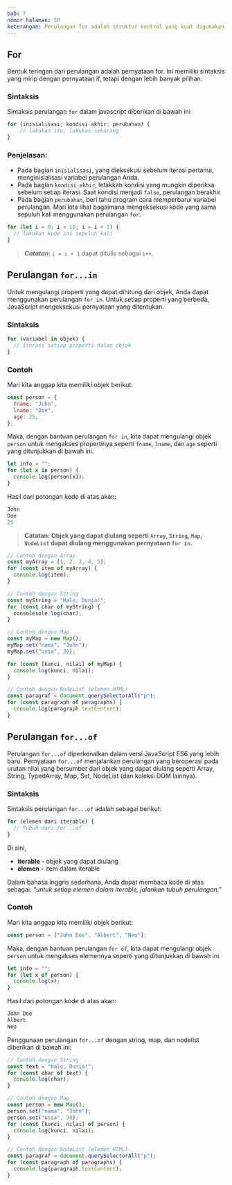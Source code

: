 ```yaml
---
bab: 7
nomor halaman: 50
keterangan: Perulangan for adalah struktur kontrol yang kuat digunakan untuk mengeksekusi blok kode beberapa kali, baik untuk jumlah iterasi tertentu atau dalam rentang yang ditentukan. Ini sangat serbaguna dan umumnya digunakan untuk mengulangi melalui array, string, dan objek yang dapat diulang lainnya.
---
```


## For

Bentuk teringan dari perulangan adalah pernyataan for. Ini memiliki sintaksis yang mirip dengan pernyataan if, tetapi dengan lebih banyak pilihan:

### Sintaksis

Sintaksis perulangan `for` dalam javascript diberikan di bawah ini

```javascript
for (inisialisasi; kondisi akhir; perubahan) {
    // lakukan itu, lakukan sekarang
}
```

### Penjelasan:

- Pada bagian `inisialisasi`, yang dieksekusi sebelum iterasi pertama, menginisialisasi variabel perulangan Anda.
- Pada bagian `kondisi akhir`, letakkan kondisi yang mungkin diperiksa sebelum setiap iterasi. Saat kondisi menjadi `false`, perulangan berakhir.
- Pada bagian `perubahan`, beri tahu program cara memperbarui variabel perulangan.
  Mari kita lihat bagaimana mengeksekusi kode yang sama sepuluh kali menggunakan perulangan `for`:

```javascript
for (let i = 0; i < 10; i = i + 1) {
  // lakukan kode ini sepuluh kali
}
```

> _**Catatan**_: `i = i + 1` dapat ditulis sebagai `i++`.

## Perulangan `for...in`

Untuk mengulangi properti yang dapat dihitung dari objek, Anda dapat menggunakan perulangan `for in`. Untuk setiap properti yang berbeda, JavaScript mengeksekusi pernyataan yang ditentukan.

### Sintaksis

```javascript
for (variabel in objek) {
  // iterasi setiap properti dalam objek
}
```

### Contoh

Mari kita anggap kita memiliki objek berikut:

```javascript
const person = {
  fname: "John",
  lname: "Doe",
  age: 25,
};
```

Maka, dengan bantuan perulangan `for in`, kita dapat mengulangi objek `person` untuk mengakses propertinya seperti `fname`, `lname`, dan `age` seperti yang ditunjukkan di bawah ini.

```javascript
let info = "";
for (let x in person) {
  console.log(person[x]);
}
```

Hasil dari potongan kode di atas akan:

```javascript
John
Doe
25
```

> **Catatan: Objek yang dapat diulang seperti `Array`, `String`, `Map`, `NodeList` dapat diulang menggunakan pernyataan `for in`.&#x20;**

```javascript
// Contoh dengan Array
const myArray = [1, 2, 3, 4, 5];
for (const item of myArray) {
  console.log(item);
}

// Contoh dengan String
const myString = "Halo, Dunia!";
for (const char of myString) {
  consolesole.log(char);
}

// Contoh dengan Map
const myMap = new Map();
myMap.set("nama", "John");
myMap.set("usia", 30);

for (const [kunci, nilai] of myMap) {
  console.log(kunci, nilai);
}

// Contoh dengan NodeList (elemen HTML)
const paragraf = document.querySelectorAll("p");
for (const paragraph of paragraphs) {
  console.log(paragraph.textContent);
}
```

## Perulangan `for...of`

Perulangan `for...of` diperkenalkan dalam versi JavaScript ES6 yang lebih baru. Pernyataan `for...of` menjalankan perulangan yang beroperasi pada urutan nilai yang bersumber dari objek yang dapat diulang seperti Array, String, TypedArray, Map, Set, NodeList (dan koleksi DOM lainnya).

### Sintaksis

Sintaksis perulangan `for...of` adalah sebagai berikut:

```javascript
for (elemen dari iterable) {
  // tubuh dari for...of
}
```

Di sini,

- **iterable** - objek yang dapat diulang
- **elemen** - item dalam iterable

Dalam bahasa Inggris sederhana, Anda dapat membaca kode di atas sebagai: _"untuk setiap elemen dalam iterable, jalankan tubuh perulangan."_

### Contoh

Mari kita anggap kita memiliki objek berikut:

```javascript
const person = ["John Doe", "Albert", "Neo"];
```

Maka, dengan bantuan perulangan `for of`, kita dapat mengulangi objek `person` untuk mengakses elemennya seperti yang ditunjukkan di bawah ini.

```javascript
let info = "";
for (let x of person) {
  console.log(x);
}
```

Hasil dari potongan kode di atas akan:

```javascript
John Doe
Albert
Neo
```

Penggunaan perulangan `for...of` dengan string, map, dan nodelist diberikan di bawah ini:

```js
// Contoh dengan String
const text = "Halo, Dunia!";
for (const char of text) {
  console.log(char);
}

// Contoh dengan Map
const person = new Map();
person.set("nama", "John");
person.set("usia", 30);
for (const [kunci, nilai] of person) {
  console.log(kunci, nilai);
}

// Contoh dengan NodeList (elemen HTML)
const paragraf = document.querySelectorAll("p");
for (const paragraph of paragraphs) {
  console.log(paragraph.textContent);
}
```
